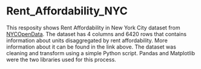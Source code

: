# Rent_Affordability_NYC
This resposity shows Rent Affordability in New York City dataset from [NYCOpenData](https://data.cityofnewyork.us/Housing-Development/Local-Law-44-Rent-Affordability/93d2-wh7s). The dataset has 4 columns and 6420 rows that contains information about units disaggregated by rent affordability. More information about it can be found in the link above. The dataset was cleaning and transform using a simple Python script. Pandas and Matplotlib were the two libraries used for this process. 
